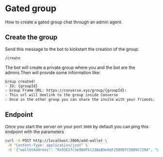 # Gated group

How to create a gated group chat through an admin agent.

## Create the group

Send this message to the bot to kickstart the creation of the group.

```bash
/create
```

The bot will create a private group where you and the bot are the admins.Then will provide some information like:

```bash
Group created!
- ID: {groupId}
- Group Frame URL: https://converse.xyz/group/{groupId}:
- This url will deelink to the group inside Converse
- Once in the other group you can share the invite with your friends.
```

## Endpoint

Once you start the server on your port `3000` by default you can ping this endpoint with the parameters

```bash
curl -X POST http://localhost:3000/add-wallet \
 -H "Content-Type: application/json" \
 -d '{"walletAddress": "0x93E2fc3e99dFb1238eB9e0eF2580EFC5809C7204", "groupId": "c2ceb20cebf5bc62383bbea9ec574435"}'
```
